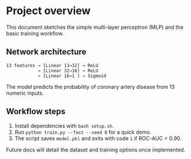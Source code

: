 # Project overview

This document sketches the simple multi-layer perceptron (MLP) and the basic
training workflow.

## Network architecture

```text
13 features → [Linear 13→32] → ReLU
            → [Linear 32→16] → ReLU
            → [Linear 16→1 ] → Sigmoid
```

The model predicts the probability of coronary artery disease from 13 numeric
inputs.

## Workflow steps

1. Install dependencies with `bash setup.sh`.
2. Run `python train.py --fast --seed 0` for a quick demo.
3. The script saves `model.pkl` and exits with code `1` if ROC-AUC < 0.90.

Future docs will detail the dataset and training options once implemented.
